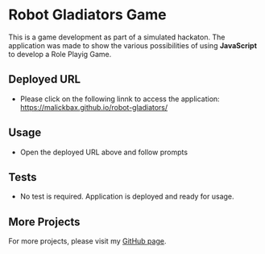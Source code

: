 # Robot Gladiators Game
This is a game development as part of a simulated hackaton. The application was made to show the various possibilities of using **JavaScript** to develop a Role Playig Game. 

## Deployed URL
- Please click on the following linnk to access the application: https://malickbax.github.io/robot-gladiators/

## Usage
- Open the deployed URL above and follow prompts

## Tests
- No test is required. Application is deployed and ready for usage.

## More Projects
For more projects, please visit my [GitHub page](https://github.com/malickbax).
